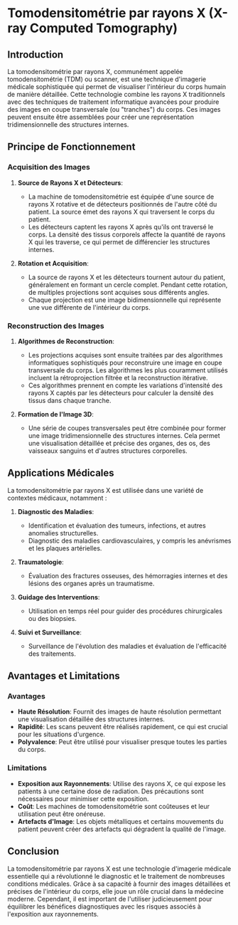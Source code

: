 # Tomodensitométrie par rayons X (X-ray Computed Tomography)

## Introduction

La tomodensitométrie par rayons X, communément appelée tomodensitométrie (TDM) ou scanner, est une technique d'imagerie médicale sophistiquée qui permet de visualiser l'intérieur du corps humain de manière détaillée. Cette technologie combine les rayons X traditionnels avec des techniques de traitement informatique avancées pour produire des images en coupe transversale (ou "tranches") du corps. Ces images peuvent ensuite être assemblées pour créer une représentation tridimensionnelle des structures internes.

## Principe de Fonctionnement

### Acquisition des Images

1. **Source de Rayons X et Détecteurs**:
    - La machine de tomodensitométrie est équipée d'une source de rayons X rotative et de détecteurs positionnés de l'autre côté du patient. La source émet des rayons X qui traversent le corps du patient.
    - Les détecteurs captent les rayons X après qu'ils ont traversé le corps. La densité des tissus corporels affecte la quantité de rayons X qui les traverse, ce qui permet de différencier les structures internes.

2. **Rotation et Acquisition**:
    - La source de rayons X et les détecteurs tournent autour du patient, généralement en formant un cercle complet. Pendant cette rotation, de multiples projections sont acquises sous différents angles.
    - Chaque projection est une image bidimensionnelle qui représente une vue différente de l'intérieur du corps.

### Reconstruction des Images

1. **Algorithmes de Reconstruction**:
    - Les projections acquises sont ensuite traitées par des algorithmes informatiques sophistiqués pour reconstruire une image en coupe transversale du corps. Les algorithmes les plus couramment utilisés incluent la rétroprojection filtrée et la reconstruction itérative.
    - Ces algorithmes prennent en compte les variations d'intensité des rayons X captés par les détecteurs pour calculer la densité des tissus dans chaque tranche.

2. **Formation de l'Image 3D**:
    - Une série de coupes transversales peut être combinée pour former une image tridimensionnelle des structures internes. Cela permet une visualisation détaillée et précise des organes, des os, des vaisseaux sanguins et d'autres structures corporelles.

## Applications Médicales

La tomodensitométrie par rayons X est utilisée dans une variété de contextes médicaux, notamment :

1. **Diagnostic des Maladies**:
    - Identification et évaluation des tumeurs, infections, et autres anomalies structurelles.
    - Diagnostic des maladies cardiovasculaires, y compris les anévrismes et les plaques artérielles.

2. **Traumatologie**:
    - Évaluation des fractures osseuses, des hémorragies internes et des lésions des organes après un traumatisme.

3. **Guidage des Interventions**:
    - Utilisation en temps réel pour guider des procédures chirurgicales ou des biopsies.

4. **Suivi et Surveillance**:
    - Surveillance de l'évolution des maladies et évaluation de l'efficacité des traitements.

## Avantages et Limitations

### Avantages

- **Haute Résolution**: Fournit des images de haute résolution permettant une visualisation détaillée des structures internes.
- **Rapidité**: Les scans peuvent être réalisés rapidement, ce qui est crucial pour les situations d'urgence.
- **Polyvalence**: Peut être utilisé pour visualiser presque toutes les parties du corps.

### Limitations

- **Exposition aux Rayonnements**: Utilise des rayons X, ce qui expose les patients à une certaine dose de radiation. Des précautions sont nécessaires pour minimiser cette exposition.
- **Coût**: Les machines de tomodensitométrie sont coûteuses et leur utilisation peut être onéreuse.
- **Artefacts d'Image**: Les objets métalliques et certains mouvements du patient peuvent créer des artefacts qui dégradent la qualité de l'image.

## Conclusion

La tomodensitométrie par rayons X est une technologie d'imagerie médicale essentielle qui a révolutionné le diagnostic et le traitement de nombreuses conditions médicales. Grâce à sa capacité à fournir des images détaillées et précises de l'intérieur du corps, elle joue un rôle crucial dans la médecine moderne. Cependant, il est important de l'utiliser judicieusement pour équilibrer les bénéfices diagnostiques avec les risques associés à l'exposition aux rayonnements.